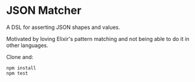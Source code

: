 # JSON Matcher

A DSL for asserting JSON shapes and values.

Motivated by loving Elixir's pattern matching and not being able to do it in
other languages.

Clone and:

```
npm install
npm test
```
